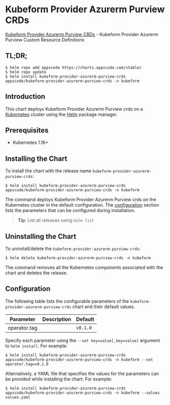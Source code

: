 # Kubeform Provider Azurerm Purview CRDs

[Kubeform Provider Azurerm Purview CRDs](https://github.com/kubeform) - Kubeform Provider Azurerm Purview Custom Resource Definitions

## TL;DR;

```console
$ helm repo add appscode https://charts.appscode.com/stable/
$ helm repo update
$ helm install kubeform-provider-azurerm-purview-crds appscode/kubeform-provider-azurerm-purview-crds -n kubeform
```

## Introduction

This chart deploys Kubeform Provider Azurerm Purview crds on a [Kubernetes](http://kubernetes.io) cluster using the [Helm](https://helm.sh) package manager.

## Prerequisites

- Kubernetes 1.16+

## Installing the Chart

To install the chart with the release name `kubeform-provider-azurerm-purview-crds`:

```console
$ helm install kubeform-provider-azurerm-purview-crds appscode/kubeform-provider-azurerm-purview-crds -n kubeform
```

The command deploys Kubeform Provider Azurerm Purview crds on the Kubernetes cluster in the default configuration. The [configuration](#configuration) section lists the parameters that can be configured during installation.

> **Tip**: List all releases using `helm list`

## Uninstalling the Chart

To uninstall/delete the `kubeform-provider-azurerm-purview-crds`:

```console
$ helm delete kubeform-provider-azurerm-purview-crds -n kubeform
```

The command removes all the Kubernetes components associated with the chart and deletes the release.

## Configuration

The following table lists the configurable parameters of the `kubeform-provider-azurerm-purview-crds` chart and their default values.

|  Parameter   | Description | Default  |
|--------------|-------------|----------|
| operator.tag |             | `v0.1.0` |


Specify each parameter using the `--set key=value[,key=value]` argument to `helm install`. For example:

```console
$ helm install kubeform-provider-azurerm-purview-crds appscode/kubeform-provider-azurerm-purview-crds -n kubeform --set operator.tag=v0.1.0
```

Alternatively, a YAML file that specifies the values for the parameters can be provided while
installing the chart. For example:

```console
$ helm install kubeform-provider-azurerm-purview-crds appscode/kubeform-provider-azurerm-purview-crds -n kubeform --values values.yaml
```
